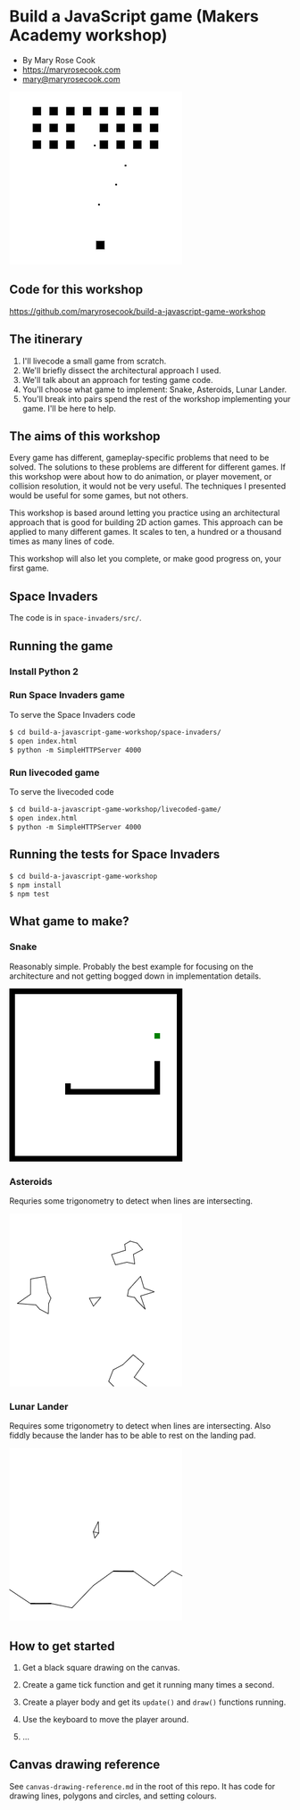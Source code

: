 # Build a JavaScript game (Makers Academy workshop)

* By Mary Rose Cook
* https://maryrosecook.com
* mary@maryrosecook.com

![Screenshot of Space Invaders](images/space-invaders-screenshot.png)

## Code for this workshop

https://github.com/maryrosecook/build-a-javascript-game-workshop

## The itinerary

1. I'll livecode a small game from scratch.
2. We'll briefly dissect the architectural approach I used.
3. We'll talk about an approach for testing game code.
4. You'll choose what game to implement: Snake, Asteroids, Lunar
Lander.
5. You'll break into pairs spend the rest of the workshop implementing
your game.  I'll be here to help.

## The aims of this workshop

Every game has different, gameplay-specific problems that need to be
solved.  The solutions to these problems are different for different
games.  If this workshop were about how to do animation, or player
movement, or collision resolution, it would not be very useful.  The
techniques I presented would be useful for some games, but not others.

This workshop is based around letting you practice using an
architectural approach that is good for building 2D action games.
This approach can be applied to many different games.  It scales to
ten, a hundred or a thousand times as many lines of code.

This workshop will also let you complete, or make good progress on,
your first game.

## Space Invaders

The code is in `space-invaders/src/`.

## Running the game

### Install Python 2

### Run Space Invaders game

To serve the Space Invaders code

    $ cd build-a-javascript-game-workshop/space-invaders/
    $ open index.html
    $ python -m SimpleHTTPServer 4000

### Run livecoded game

To serve the livecoded code

    $ cd build-a-javascript-game-workshop/livecoded-game/
    $ open index.html
    $ python -m SimpleHTTPServer 4000

## Running the tests for Space Invaders

    $ cd build-a-javascript-game-workshop
    $ npm install
    $ npm test

## What game to make?

### Snake

Reasonably simple.  Probably the best example for focusing on the
architecture and not getting bogged down in implementation details.

![Screenshot of Snake](images/snake-screenshot.png)

### Asteroids

Requries some trigonometry to detect when lines are intersecting.

![Screenshot of Asteroids](images/asteroids-screenshot.png)

### Lunar Lander

Requires some trigonometry to detect when lines are intersecting.
Also fiddly because the lander has to be able to rest on the landing
pad.

![Screenshot of Lunar Lander](images/lunar-lander-screenshot.png)

## How to get started

1. Get a black square drawing on the canvas.

2. Create a game tick function and get it running many times a second.

3. Create a player body and get its `update()` and `draw()` functions
running.

4. Use the keyboard to move the player around.

5. ...

## Canvas drawing reference

See `canvas-drawing-reference.md` in the root of this repo.  It has
code for drawing lines, polygons and circles, and setting colours.
